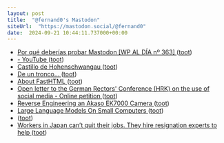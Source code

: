 ```yaml
---
layout: post
title:  "@fernand0's Mastodon"
siteUrl:  "https://mastodon.social/@fernand0"
date:  2024-09-21 10:44:11.737000+00:00
---
```

*  [Por qué deberías probar Mastodon [WP AL DÍA nº 363] ](https://www.blogpocket.com/2024/07/29/por-que-deberias-probar-mastodon-wp-al-dia-no-363) ([toot](https://mastodon.social/@fernand0/113175131045007832))
*  [- YouTube ](https://www.youtube.com/watch?v=SjUQLryotAk&amp%3Bfeature=youtu.b) ([toot](https://mastodon.social/@fernand0/113172914868530684))
*  [Castillo de Hohenschwangau ](https://www.flickr.com/photos/fernand0/53993704776) ([toot](https://mastodon.social/@fernand0/113172898976996628))
*  [De un tronco… ](https://avecesunafoto.wordpress.com/2024/09/20/de-un-tronco) ([toot](https://mastodon.social/@fernand0/113171983331415140))
*  [About FastHTML ](https://about.fastht.ml) ([toot](https://mastodon.social/@fernand0/113171111713598536))
*  [Open letter to the German Rectors' Conference (HRK) on the use of social media - Online petition ](https://www.openpetition.de/petition/online/open-letter-to-the-german-rectors-conference-hrk-on-the-use-of-social-medi) ([toot](https://mastodon.social/@fernand0/113170764398844688))
*  [Reverse Engineering an Akaso EK7000 Camera ](https://www.hotelexistence.ca/reverse-engineer-akaso-ek7000) ([toot](https://mastodon.social/@fernand0/113170555187173699))
*  [Large Language Models On Small Computers ](https://hackaday.com/2024/09/07/large-language-models-on-small-computers) ([toot](https://mastodon.social/@fernand0/113170366295652875))
*  [ ](https://mastodon.social/@sergiojimenez) ([toot](https://mastodon.social/@fernand0/113170064210490156))
*  [Workers in Japan can’t quit their jobs. They hire resignation experts to help ](https://edition.cnn.com/2024/08/31/business/japan-workers-resignation-agencies-intl-hnk/index.htm) ([toot](https://mastodon.social/@fernand0/113169668620138609))
